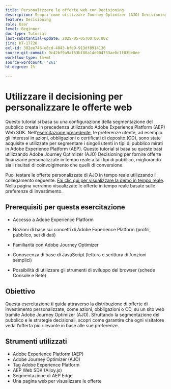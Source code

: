 ```yaml
---
title: Personalizzare le offerte web con Decisioning
description: Scopri come utilizzare Journey Optimizer (AJO) Decisioning per distribuire offerte personalizzate su una pagina web sfruttando la segmentazione del pubblico integrata in Experience Platform (AEP).
feature: Decisioning
role: User
level: Beginner
doc-type: Tutorial
last-substantial-update: 2025-05-05T00:00:00Z
jira: KT-17728
exl-id: 382ee746-e8cd-4843-bfe9-913df8914136
source-git-commit: 0c42bf9a9af53bf80a14d904733ae0c1f03be0ee
workflow-type: tm+mt
source-wordcount: '261'
ht-degree: 1%

---
```


# Utilizzare il decisioning per personalizzare le offerte web

Questo tutorial si basa su una configurazione della segmentazione del pubblico creata in precedenza utilizzando Adobe Experience Platform (AEP) Web SDK. Nell&#39;[esercitazione precedente](https://experienceleague.adobe.com/it/docs/journey-optimizer-learn/create-audiences-using-web-sdk/introduction), le preferenze utente, ad esempio gli interessi in azioni, obbligazioni o certificati di deposito (CD), sono state acquisite e utilizzate per segmentare i singoli utenti in tipi di pubblico mirati in Adobe Experience Platform (AEP). Questo tutorial si basa su queste basi utilizzando Adobe Journey Optimizer (AJO) Decisioning per fornire offerte finanziarie personalizzate in tempo reale a tali tipi di pubblico, migliorando sia i risultati di coinvolgimento che quelli di conversione.

Puoi testare le offerte personalizzate di AJO in tempo reale utilizzando il collegamento seguente.
[Fai clic qui per visualizzare la demo in tempo reale](https://gbedekar489.github.io/finwise/welcome.html). Nella pagina verranno visualizzate le offerte in tempo reale basate sulle preferenze di investimento.

## Prerequisiti per questa esercitazione

* Accesso a Adobe Experience Platform

* Nozioni di base sui concetti di Adobe Experience Platform (profili, pubblico, set di dati)

* Familiarità con Adobe Journey Optimizer

* Conoscenza di base di JavaScript (lettura e scrittura di funzioni semplici)

* Possibilità di utilizzare gli strumenti di sviluppo del browser (schede Console e Rete)


## Obiettivo

Questa esercitazione ti guida attraverso la distribuzione di offerte di investimento personalizzate, come azioni, obbligazioni o CD, su un sito web tramite Adobe Journey Optimizer (AJO). Sfruttando la segmentazione del pubblico e le strategie decisionali, scopri come garantire che ogni visitatore veda l’offerta più rilevante in base alle sue preferenze.

## Strumenti utilizzati

* Adobe Experience Platform (AEP)
* Adobe Journey Optimizer (AJO)
* Tag Adobe Experience Platform
* AEP Web SDK (Alloy.js)
* Segmentazione di AEP Edge
* Una pagina web per visualizzare le offerte
